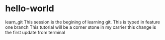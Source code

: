 # hello-world

learn_git
This session is the begining of learning git.
This is typed in feature one branch
This tutorial will be a corner stone in my carrier
this change is the first update from terminal
